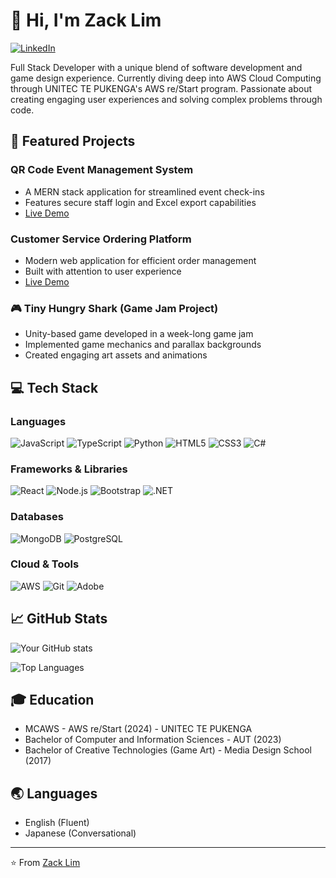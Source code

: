 # 👋 Hi, I'm Zack Lim

[![LinkedIn](https://img.shields.io/badge/LinkedIn-0077B5?style=for-the-badge&logo=linkedin&logoColor=white)](https://linkedin.com/in/your-linkedin)

Full Stack Developer with a unique blend of software development and game design experience. Currently diving deep into AWS Cloud Computing through UNITEC TE PUKENGA's AWS re/Start program. Passionate about creating engaging user experiences and solving complex problems through code.

## 🚀 Featured Projects

### QR Code Event Management System
- A MERN stack application for streamlined event check-ins
- Features secure staff login and Excel export capabilities
- [Live Demo](https://qr-code-project-test.vercel.app/)

### Customer Service Ordering Platform
- Modern web application for efficient order management
- Built with attention to user experience
- [Live Demo](https://ordering-at-expresso-owens.vercel.app/)

### 🎮 Tiny Hungry Shark (Game Jam Project)
- Unity-based game developed in a week-long game jam
- Implemented game mechanics and parallax backgrounds
- Created engaging art assets and animations

## 💻 Tech Stack

### Languages
![JavaScript](https://img.shields.io/badge/JavaScript-F7DF1E?style=for-the-badge&logo=javascript&logoColor=black)
![TypeScript](https://img.shields.io/badge/TypeScript-007ACC?style=for-the-badge&logo=typescript&logoColor=white)
![Python](https://img.shields.io/badge/Python-3776AB?style=for-the-badge&logo=python&logoColor=white)
![HTML5](https://img.shields.io/badge/HTML5-E34F26?style=for-the-badge&logo=html5&logoColor=white)
![CSS3](https://img.shields.io/badge/CSS3-1572B6?style=for-the-badge&logo=css3&logoColor=white)
![C#](https://img.shields.io/badge/C%23-239120?style=for-the-badge&logo=c-sharp&logoColor=white)

### Frameworks & Libraries
![React](https://img.shields.io/badge/React-20232A?style=for-the-badge&logo=react&logoColor=61DAFB)
![Node.js](https://img.shields.io/badge/Node.js-43853D?style=for-the-badge&logo=node.js&logoColor=white)
![Bootstrap](https://img.shields.io/badge/Bootstrap-563D7C?style=for-the-badge&logo=bootstrap&logoColor=white)
![.NET](https://img.shields.io/badge/.NET-512BD4?style=for-the-badge&logo=dotnet&logoColor=white)

### Databases
![MongoDB](https://img.shields.io/badge/MongoDB-4EA94B?style=for-the-badge&logo=mongodb&logoColor=white)
![PostgreSQL](https://img.shields.io/badge/PostgreSQL-316192?style=for-the-badge&logo=postgresql&logoColor=white)

### Cloud & Tools
![AWS](https://img.shields.io/badge/AWS-232F3E?style=for-the-badge&logo=amazon-aws&logoColor=white)
![Git](https://img.shields.io/badge/Git-F05032?style=for-the-badge&logo=git&logoColor=white)
![Adobe](https://img.shields.io/badge/Adobe-FF0000?style=for-the-badge&logo=adobe&logoColor=white)

## 📈 GitHub Stats

![Your GitHub stats](https://github-readme-stats.vercel.app/api?username=zakki-miilo&show_icons=true&theme=tokyonight)

![Top Languages](https://github-readme-stats.vercel.app/api/top-langs/?username=zakki-miilo&layout=compact&theme=tokyonight)

## 🎓 Education
- MCAWS - AWS re/Start (2024) - UNITEC TE PUKENGA
- Bachelor of Computer and Information Sciences - AUT (2023)
- Bachelor of Creative Technologies (Game Art) - Media Design School (2017)

## 🌏 Languages
- English (Fluent)
- Japanese (Conversational)

---
⭐️ From [Zack Lim](https://github.com/zakki-miilo)

<!--
**zakki-miilo/zakki-miilo** is a ✨ _special_ ✨ repository because its `README.md` (this file) appears on your GitHub profile.

Here are some ideas to get you started:

- 🔭 I’m currently working on ...
- 🌱 I’m currently learning ...
- 👯 I’m looking to collaborate on ...
- 🤔 I’m looking for help with ...
- 💬 Ask me about ...
- 📫 How to reach me: ...
- 😄 Pronouns: ...
- ⚡ Fun fact: ...
-->
